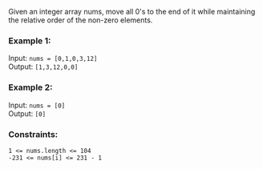 Given an integer array nums, move all 0's to the end of it while maintaining the relative order of the non-zero elements.
 

### Example 1:
Input: `nums = [0,1,0,3,12]`  
Output: `[1,3,12,0,0]`  


### Example 2:
Input: `nums = [0]`  
Output: `[0]`  
 

### Constraints:
`1 <= nums.length <= 104`  
`-231 <= nums[i] <= 231 - 1`  
